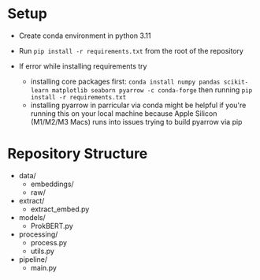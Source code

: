 # Setup
- Create conda environment in python 3.11
- Run `pip install -r requirements.txt` from the root of the repository

- If error while installing requirements try
    - installing core packages first: `conda install numpy pandas scikit-learn matplotlib seaborn pyarrow -c conda-forge` then running `pip install -r requirements.txt`
    - installing pyarrow in parricular via conda might be helpful if you're running this on your local machine because Apple Silicon (M1/M2/M3 Macs) runs into issues trying to build pyarrow via pip

# Repository Structure
- data/
    - embeddings/
    - raw/
- extract/
    - extract_embed.py
- models/
    - ProkBERT.py
- processing/
    - process.py
    - utils.py
- pipeline/
    - main.py